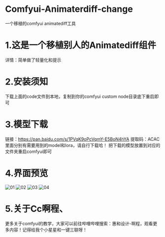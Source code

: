 # Comfyui-Animaterdiff-change
一个移植的comfyui animatediff工具
# 1.这是一个移植别人的Animatediff组件

详情：简单做了轻量化和提示

# 2.安装须知

下载上面的code文件到本地，复制到你的comfyui custom node目录底下重启即可
# 3.模型下载
链接：https://pan.baidu.com/s/1PVqK9oPcVqmY-E5BoN4hYA 
提取码：ACAC
里面分别有需要用到的model和lora，请自行下载哈！
把下载的模型放置到对应的文件夹重启comfyui即可
# 4.界面预览
![01](https://github.com/A719689614/Comfyui-Animaterdiff-change/assets/142242136/322550d7-a901-419e-9250-6aa77b133c1c)
![02](https://github.com/A719689614/Comfyui-Animaterdiff-change/assets/142242136/ea70e68e-2d11-4b87-8c6f-e4ab76f44a91)
![03](https://github.com/A719689614/Comfyui-Animaterdiff-change/assets/142242136/d9c81908-6d06-4481-bf46-a5213c7fab08)
![04](https://github.com/A719689614/Comfyui-Animaterdiff-change/assets/142242136/6977923f-52d9-47be-9f18-ead2d4749549)
# 5.关于Cc啊程、
更多关于comfyui的教学，大家可以前往哔哩哔哩搜索：惠和设计-啊程，观看更多内容！记得给我个小星星和一键三联呀！
